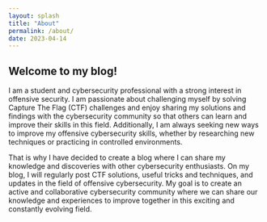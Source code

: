 ```yaml
---
layout: splash
title: "About"
permalink: /about/
date: 2023-04-14
---
```

## Welcome to my blog!

I am a student and cybersecurity professional with a strong interest in offensive security. I am passionate about challenging myself by solving Capture The Flag (CTF) challenges and enjoy sharing my solutions and findings with the cybersecurity community so that others can learn and improve their skills in this field. Additionally, I am always seeking new ways to improve my offensive cybersecurity skills, whether by researching new techniques or practicing in controlled environments.

That is why I have decided to create a blog where I can share my knowledge and discoveries with other cybersecurity enthusiasts. On my blog, I will regularly post CTF solutions, useful tricks and techniques, and updates in the field of offensive cybersecurity. My goal is to create an active and collaborative cybersecurity community where we can share our knowledge and experiences to improve together in this exciting and constantly evolving field.
